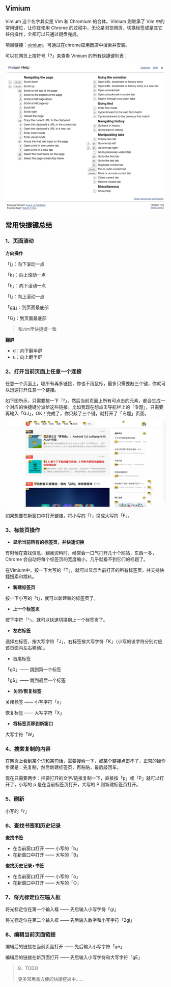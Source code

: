 ## Vimium

Vimium 这个名字其实是 Vim 和 Chromium 的合体。Vimium 则继承了 Vim 中的常用键位，让你在使用 Chrome 的过程中，无论是浏览网页、切换标签或是其它任何操作，全都可以只通过键盘完成。

项目链接：[vimium](https://github.com/philc/vimium)，可通过在chrome应用商店中搜索并安装。

可以在网页上按符号「?」来查看 Vimium 的所有快捷键列表：

![help](pic/vimium-help.jpg)

## 常用快捷键总结

### 1、页面滚动

**方向操作**

「j」：向下滚动一点

「k」：向上滚动一点

「h」：向下滚动一点

「l」：向上滚动一点

「gg」：到页面最底部

「G」：到页面最底部

> 和vim里快捷键一致

**翻屏**

- d：向下翻半屏
- u：向上翻半屏

### 2、打开当前页面上任意一个连接

任意一个页面上，哪所有再多链接，你也不用鼠标，最多只需要敲三个键，你就可以迅速打开任意一个链接。

如下图所示，只需要按一下「f」，然后当前页面上所有可点击的元素，都会生成一个对应的快捷键分派给这些链接。比如我现在想点击导航栏上的「专题」，只需要再输入「GJ」，OK！完成了，你只敲了三个键，就打开了「专题」页面。

![label](pic/vimium-label.png)

如果想要在新窗口中打开链接，将小写的「f」换成大写的「F」。

### 3、标签页操作

- **显示当前所有的标签页，并快速切换**

有时候在查找信息、翻阅资料时，经常会一口气打开几十个网站，东西一多，Chrome 会自动将每个标签页的宽度缩小，几乎就看不到它们的标题了。

 在Vimium中，按一下大写的「T」，就可以显示当前打开的所有标签页，并支持快捷搜索和跳转。

- **新建标签页**

按一下小写的「t」，就可以新建新的标签页了。

- **上一个标签页**

按下字符「^」，就可以快速切换到上一个标签页了。

- **左右标签**

选择左标签，按大写字符「J」，右标签按大写字符「K」（小写的该字符分别对应该页面内左右移动）。

- 首尾标签

「g0」—— 跳到第一个标签

「g$」—— 跳到最后一个标签

- **关闭/恢复标签**

关闭标签 —— 小写字符「x」

恢复标签 —— 大写字符「X」

- **将标签页移到新窗口**

大写字符「W」

### 4、搜索复制的内容

在网页上看到某个词和某句话，需要搜索一下，或某个链接点击不了，正常的操作步骤是：先复制，然后新建标签页，再粘贴，最后敲回车。

现在只需要两步：把要打开的文字/链接复制一下，直接按「p」或「P」就可以打开了，小写的 p 是在当前标签页打开，大写的 P 则新建标签页打开。 

### 5、刷新

小写的「r」

### 6、查找书签和历史记录

**查找书签**

- 在当前窗口打开 —— 小写的「b」
- 在新窗口中打开 —— 大写的「B」

**查找历史记录+书签**

- 在当前窗口打开 —— 小写的「o」
- 在新窗口中打开 —— 大写的「O」

### 7、将光标定位在输入框

将光标定位在第一个输入框 —— 先后输入小写字符「gi」

将光标定位在第二个输入框 —— 先后输入数字和小写字符「2gi」

### 8、编辑当前页面链接

编辑后的链接在当前页面打开 —— 先后输入小写字符「ge」

编辑后的链接在新页面打开 —— 先后输入小写字符和大写字符「gE」

> 9、TODO
>
> 更多常用且方便的快捷挖掘中……

